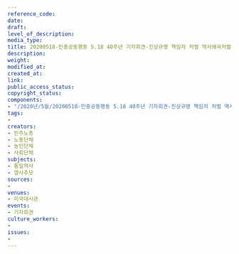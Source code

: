 ```yaml
---
reference_code: 
date: 
draft: 
level_of_description: 
media_type: 
title: 20200518-민중공동행동 5.18 40주년 기자회견-진상규명 책임자 처벌 역사왜곡처벌법 제정 미국 책임 진상규명 촉구
description: 
weight: 
modified_at: 
created_at: 
link: 
public_access_status: 
copyright_status: 
components:
- "/2020년/5월/20200518-민중공동행동 5.18 40주년 기자회견-진상규명 책임자 처벌 역사왜곡처벌법 제정 미국 책임 진상규명 촉구/_CTU8290.jpg"
tags:
- 
creators:
- 민주노총
- 노동단체
- 농민단체
- 사회단체
subjects:
- 통일역사
- 열사추모
sources:
- 
venues:
- 미국대사관
events:
- 기자회견
culture_workers:
- 
issues:
- 
---
```

